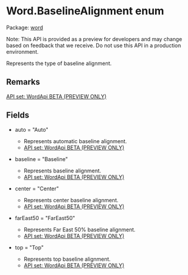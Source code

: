 # Word.BaselineAlignment enum

Package: [word](/en-us/javascript/api/word)

Note: This API is provided as a preview for developers and may change based on feedback that we receive. Do not use this API in a production environment.

Represents the type of baseline alignment.

## Remarks

[API set: WordApi BETA (PREVIEW ONLY)](/en-us/javascript/api/requirement-sets/word/word-api-requirement-sets)

## Fields

- auto = "Auto"
  - Represents automatic baseline alignment.
  - [API set: WordApi BETA (PREVIEW ONLY)](/en-us/javascript/api/requirement-sets/word/word-api-requirement-sets)

- baseline = "Baseline"
  - Represents baseline alignment.
  - [API set: WordApi BETA (PREVIEW ONLY)](/en-us/javascript/api/requirement-sets/word/word-api-requirement-sets)

- center = "Center"
  - Represents center baseline alignment.
  - [API set: WordApi BETA (PREVIEW ONLY)](/en-us/javascript/api/requirement-sets/word/word-api-requirement-sets)

- farEast50 = "FarEast50"
  - Represents Far East 50% baseline alignment.
  - [API set: WordApi BETA (PREVIEW ONLY)](/en-us/javascript/api/requirement-sets/word/word-api-requirement-sets)

- top = "Top"
  - Represents top baseline alignment.
  - [API set: WordApi BETA (PREVIEW ONLY)](/en-us/javascript/api/requirement-sets/word/word-api-requirement-sets)